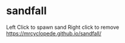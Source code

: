 # sandfall


Left Click to spawn sand
Right click to remove
https://mrcyclopede.github.io/sandfall/
